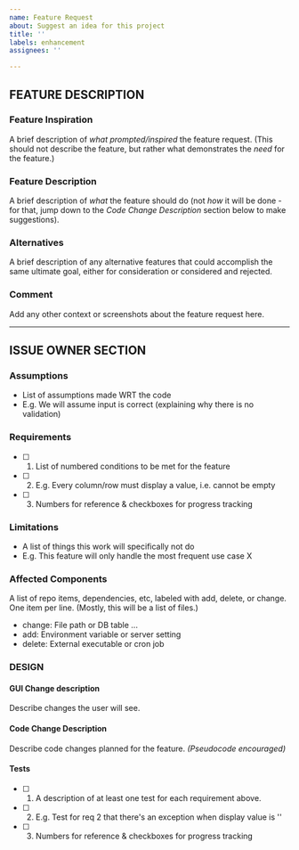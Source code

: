 ```yaml
---
name: Feature Request
about: Suggest an idea for this project
title: ''
labels: enhancement
assignees: ''

---
```


<!-- markdownlint-disable-next-line first-line-heading -->
## FEATURE DESCRIPTION

### Feature Inspiration

A brief description of *what prompted/inspired* the feature request.  (This
should not describe the feature, but rather what demonstrates the *need* for the
feature.)

### Feature Description

A brief description of *what* the feature should do (not *how* it will be done -
for that, jump down to the *Code Change Description* section below to make
suggestions).

### Alternatives

A brief description of any alternative features that could accomplish the same
ultimate goal, either for consideration or considered and rejected.

### Comment

Add any other context or screenshots about the feature request here.

-----

## ISSUE OWNER SECTION

### Assumptions

- List of assumptions made WRT the code
- E.g. We will assume input is correct (explaining why there is no validation)

### Requirements

- [ ] 1. List of numbered conditions to be met for the feature
- [ ] 2. E.g. Every column/row must display a value, i.e. cannot be empty
- [ ] 3. Numbers for reference & checkboxes for progress tracking

### Limitations

- A list of things this work will specifically not do
- E.g. This feature will only handle the most frequent use case X

### Affected Components

A list of repo items, dependencies, etc, labeled with add, delete, or change.
One item per line.  (Mostly, this will be a list of files.)

- change: File path or DB table ...
- add: Environment variable or server setting
- delete: External executable or cron job

### DESIGN

#### GUI Change description

Describe changes the user will see.

#### Code Change Description

Describe code changes planned for the feature. *(Pseudocode encouraged)*

#### Tests

- [ ] 1. A description of at least one test for each requirement above.
- [ ] 2. E.g. Test for req 2 that there's an exception when display value is ''
- [ ] 3. Numbers for reference & checkboxes for progress tracking
